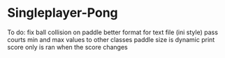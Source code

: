 # Singleplayer-Pong

To do:
fix ball collision on paddle
better format for text file (ini style)
pass courts min and max values to other classes
paddle size is dynamic
print score only is ran when the score changes
